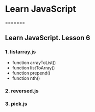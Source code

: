 # Learn JavaScript
=======
## Learn JavaScript. Lesson 6

### 1. listarray.js
* function arrayToList()
* function listToArray()
* function prepend()
* function nth()
### 2. reversed.js
### 3. pick.js
